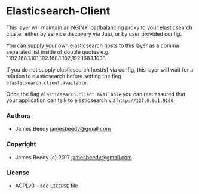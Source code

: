 # Elasticsearch-Client

This layer will maintain an NGINX loadbalancing proxy to your elasticsearch
cluster either by service discovery via Juju, or by user provided config.

You can supply your own elasticsearch hosts to this layer as a comma separated
list inside of double quotes e.g. "192.168.1.101,192.168.1.102,192.168.1.103".

If you do not supply elasticsearch host(s) via config, this layer will wait for a
relation to elasticsearch before setting the flag
`elasticsearch.client.available`.

Once the flag `elasticsearch.client.available` you can rest assured that your
application can talk to elasticsearch via `http://127.0.0.1:9200`.


### Authors
* James Beedy <jamesbeedy@gmail.com>

### Copyright
* James Beedy (c) 2017 <jamesbeedy@gmail.com>

### License
* AGPLv3 - see `LICENSE` file
